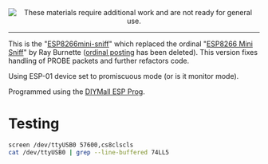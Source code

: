 
<!--
Maintainer:   jeffskinnerbox@yahoo.com / www.jeffskinnerbox.me
Version:      0.0.1
-->


<div align="center">
<img src="http://www.foxbyrd.com/wp-content/uploads/2018/02/file-4.jpg" title="These materials require additional work and are not ready for general use." align="center">
</div>


-----



This is the "[ESP8266mini-sniff][02]"
which replaced the ordinal "[ESP8266 Mini Sniff][01]" by Ray Burnette
([ordinal posting][03] has been deleted).
This version fixes handling of PROBE packets and further refactors code.

Using ESP-01 device set to promiscuous mode (or is it monitor mode).

Programmed using the [DIYMall ESP Prog][04].



# Testing
```bash
screen /dev/ttyUSB0 57600,cs8clscls
cat /dev/ttyUSB0 | grep --line-buffered 74LL5
```



[01]:https://github.com/rw950431/ESP8266mini-sniff
[02]:https://www.hackster.io/kosme/esp8266-sniffer-9e4770
[03]:https://www.hackster.io/rayburne/esp8266-mini-sniff-f6b93a
[04]:http://www.diymalls.com/USB-to-ESP8266-Wifi-Programmer-Adapter-CH340C
